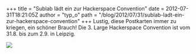 +++
title = "Sublab lädt ein zur Hackerspace Convention"
date = 2012-07-31T18:21:05Z
author = "typ_o"
path = "/blog/2012/07/31/sublab-ladt-ein-zur-hackerspace-convention"
+++
Lustig, diese Postkarten immer zu kriegen, ein schöner Brauch\! Die 3.
Large Hackerspace Convention ist vom 31.8. bis zum 2.9. in Leipzig.

[![](https://flipdot.org/blog/uploads/IMAG1859.serendipityThumb.jpg)](https://flipdot.org/blog/uploads/IMAG1859.jpg)
